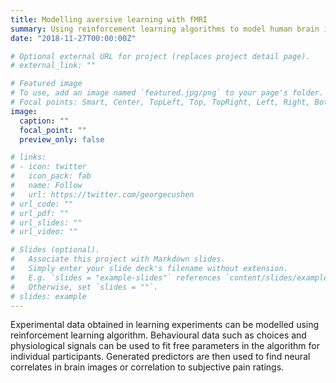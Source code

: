 ```yaml
---
title: Modelling aversive learning with fMRI
summary: Using reinforcement learning algorithms to model human brain imaging and behavioural data during the learning of pain and relief.
date: "2018-11-27T00:00:00Z"

# Optional external URL for project (replaces project detail page).
# external_link: ""

# Featured image
# To use, add an image named `featured.jpg/png` to your page's folder.
# Focal points: Smart, Center, TopLeft, Top, TopRight, Left, Right, BottomLeft, Bottom, BottomRight.
image:
  caption: ""
  focal_point: ""
  preview_only: false

# links:    
# - icon: twitter
#   icon_pack: fab
#   name: Follow
#   url: https://twitter.com/georgecushen
# url_code: ""
# url_pdf: ""
# url_slides: ""
# url_video: ""

# Slides (optional).
#   Associate this project with Markdown slides.
#   Simply enter your slide deck's filename without extension.
#   E.g. `slides = "example-slides"` references `content/slides/example-slides.md`.
#   Otherwise, set `slides = ""`.
# slides: example
---
```


Experimental data obtained in learning experiments can be modelled using reinforcement learning algorithm. Behavioural data such as choices and physiological signals can be used to fit free parameters in the algorithm for individual participants. Generated predictors are then used to find neural correlates in brain images or correlation to subjective pain ratings.